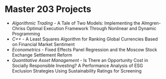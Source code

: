 # Master 203 Projects

- *Algorithmic Trading* - A Tale of Two Models: Implementing the Almgren-Chriss Optimal Execution Framework Through Nonlinear and Dynamic Programming
- *C++* - A Least Squares Algorithm for Ranking Global Currencies Based on Financial Market Sentiment
- *Econometrics* - Fixed Effects Panel Regression and the Moscow Stock Exchange Settlement Reform
- *Quantitative Asset Management* - Is There an Opportunity Cost in Socially Responsible Investing? A Performance Analysis of ESG Exclusion Strategies Using Sustainability Ratings for Screening